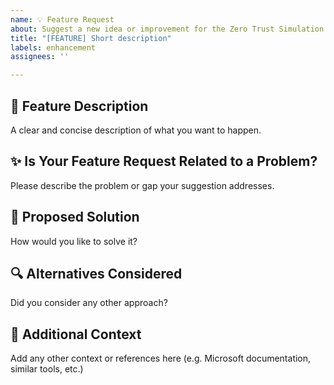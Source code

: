 ```yaml
---
name: 💡 Feature Request
about: Suggest a new idea or improvement for the Zero Trust Simulation project
title: "[FEATURE] Short description"
labels: enhancement
assignees: ''

---
```


## 🚀 Feature Description

A clear and concise description of what you want to happen.

## ✨ Is Your Feature Request Related to a Problem?

Please describe the problem or gap your suggestion addresses.

## 🧪 Proposed Solution

How would you like to solve it?

## 🔍 Alternatives Considered

Did you consider any other approach?

## 📌 Additional Context

Add any other context or references here (e.g. Microsoft documentation, similar tools, etc.)
